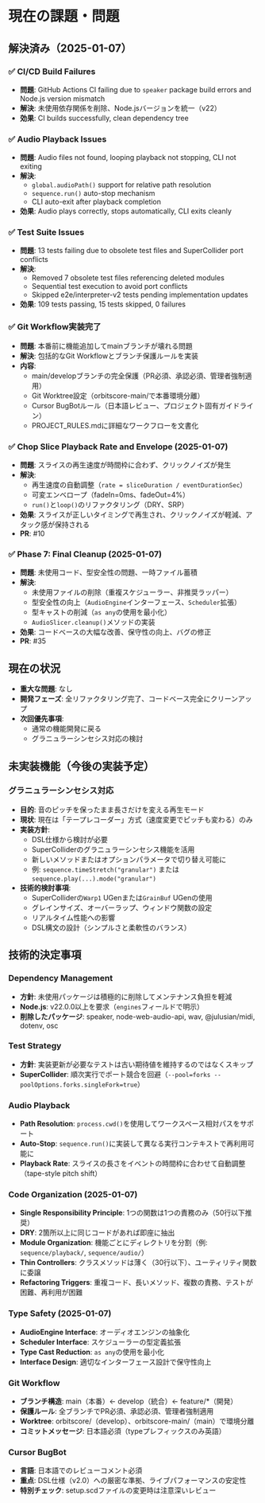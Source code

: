 # 現在の課題・問題

## 解決済み（2025-01-07）

### ✅ CI/CD Build Failures
- **問題**: GitHub Actions CI failing due to `speaker` package build errors and Node.js version mismatch
- **解決**: 未使用依存関係を削除、Node.jsバージョンを統一（v22）
- **効果**: CI builds successfully, clean dependency tree

### ✅ Audio Playback Issues
- **問題**: Audio files not found, looping playback not stopping, CLI not exiting
- **解決**: 
  - `global.audioPath()` support for relative path resolution
  - `sequence.run()` auto-stop mechanism
  - CLI auto-exit after playback completion
- **効果**: Audio plays correctly, stops automatically, CLI exits cleanly

### ✅ Test Suite Issues
- **問題**: 13 tests failing due to obsolete test files and SuperCollider port conflicts
- **解決**: 
  - Removed 7 obsolete test files referencing deleted modules
  - Sequential test execution to avoid port conflicts
  - Skipped e2e/interpreter-v2 tests pending implementation updates
- **効果**: 109 tests passing, 15 tests skipped, 0 failures

### ✅ Git Workflow実装完了
- **問題**: 本番前に機能追加してmainブランチが壊れる問題
- **解決**: 包括的なGit Workflowとブランチ保護ルールを実装
- **内容**:
  - main/developブランチの完全保護（PR必須、承認必須、管理者強制適用）
  - Git Worktree設定（orbitscore-main/で本番環境分離）
  - Cursor BugBotルール（日本語レビュー、プロジェクト固有ガイドライン）
  - PROJECT_RULES.mdに詳細なワークフローを文書化

### ✅ Chop Slice Playback Rate and Envelope (2025-01-07)
- **問題**: スライスの再生速度が時間枠に合わず、クリックノイズが発生
- **解決**: 
  - 再生速度の自動調整（`rate = sliceDuration / eventDurationSec`）
  - 可変エンベロープ（fadeIn=0ms、fadeOut=4%）
  - `run()`と`loop()`のリファクタリング（DRY、SRP）
- **効果**: スライスが正しいタイミングで再生され、クリックノイズが軽減、アタック感が保持される
- **PR**: #10

### ✅ Phase 7: Final Cleanup (2025-01-07)
- **問題**: 未使用コード、型安全性の問題、一時ファイル蓄積
- **解決**: 
  - 未使用ファイルの削除（重複スケジューラー、非推奨ラッパー）
  - 型安全性の向上（`AudioEngine`インターフェース、`Scheduler`拡張）
  - 型キャストの削減（`as any`の使用を最小化）
  - `AudioSlicer.cleanup()`メソッドの実装
- **効果**: コードベースの大幅な改善、保守性の向上、バグの修正
- **PR**: #35

## 現在の状況

- **重大な問題**: なし
- **開発フェーズ**: 全リファクタリング完了、コードベース完全にクリーンアップ
- **次回優先事項**: 
  - 通常の機能開発に戻る
  - グラニュラーシンセシス対応の検討

## 未実装機能（今後の実装予定）

### グラニュラーシンセシス対応
- **目的**: 音のピッチを保ったまま長さだけを変える再生モード
- **現状**: 現在は「テープレコーダー」方式（速度変更でピッチも変わる）のみ
- **実装方針**:
  - DSL仕様から検討が必要
  - SuperColliderのグラニュラーシンセシス機能を活用
  - 新しいメソッドまたはオプションパラメータで切り替え可能に
  - 例: `sequence.timeStretch("granular")` または `sequence.play(...).mode("granular")`
- **技術的検討事項**:
  - SuperColliderの`Warp1` UGenまたは`GrainBuf` UGenの使用
  - グレインサイズ、オーバーラップ、ウィンドウ関数の設定
  - リアルタイム性能への影響
  - DSL構文の設計（シンプルさと柔軟性のバランス）

## 技術的決定事項

### Dependency Management
- **方針**: 未使用パッケージは積極的に削除してメンテナンス負担を軽減
- **Node.js**: v22.0.0以上を要求（`engines`フィールドで明示）
- **削除したパッケージ**: speaker, node-web-audio-api, wav, @julusian/midi, dotenv, osc

### Test Strategy
- **方針**: 実装更新が必要なテストは古い期待値を維持するのではなくスキップ
- **SuperCollider**: 順次実行でポート競合を回避（`--pool=forks --poolOptions.forks.singleFork=true`）

### Audio Playback
- **Path Resolution**: `process.cwd()`を使用してワークスペース相対パスをサポート
- **Auto-Stop**: `sequence.run()`に実装して異なる実行コンテキストで再利用可能に
- **Playback Rate**: スライスの長さをイベントの時間枠に合わせて自動調整（tape-style pitch shift）

### Code Organization (2025-01-07)
- **Single Responsibility Principle**: 1つの関数は1つの責務のみ（50行以下推奨）
- **DRY**: 2箇所以上に同じコードがあれば即座に抽出
- **Module Organization**: 機能ごとにディレクトリを分割（例: `sequence/playback/`, `sequence/audio/`）
- **Thin Controllers**: クラスメソッドは薄く（30行以下）、ユーティリティ関数に委譲
- **Refactoring Triggers**: 重複コード、長いメソッド、複数の責務、テストが困難、再利用が困難

### Type Safety (2025-01-07)
- **AudioEngine Interface**: オーディオエンジンの抽象化
- **Scheduler Interface**: スケジューラーの型定義拡張
- **Type Cast Reduction**: `as any`の使用を最小化
- **Interface Design**: 適切なインターフェース設計で保守性向上

### Git Workflow
- **ブランチ構造**: main（本番）← develop（統合）← feature/*（開発）
- **保護ルール**: 全ブランチでPR必須、承認必須、管理者強制適用
- **Worktree**: orbitscore/（develop）、orbitscore-main/（main）で環境分離
- **コミットメッセージ**: 日本語必須（typeプレフィックスのみ英語）

### Cursor BugBot
- **言語**: 日本語でのレビューコメント必須
- **重点**: DSL仕様（v2.0）への厳密な準拠、ライブパフォーマンスの安定性
- **特別チェック**: setup.scdファイルの変更時は注意深いレビュー